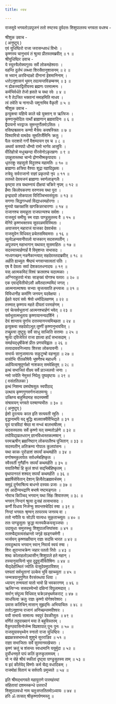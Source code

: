 ```yaml
---
title: ०७४

---
```

राजसूये भगवतोऽग्रपूजनं ततो रुष्टस्य दुर्वदत्तः शिशुपालस्य भगवता वधश्च -  
  
श्रीशुक उवाच -  
( अनुष्टुप् )  
एवं युधिष्ठिरो राजा जरासन्धवधं विभोः ।  
 कृष्णस्य चानुभावं तं श्रुत्वा प्रीतस्तमब्रवीत् ॥ १ ॥  
 श्रीयुधिष्ठिर उवाच -  
ये स्युस्त्रैलोक्यगुरवः सर्वे लोकमहेश्वराः ।  
 वहन्ति दुर्लभं लब्ध्वा शिरसैवानुशासनम् ॥ २ ॥  
 स भवान् अरविन्दाक्षो दीनानां ईशमानिनाम् ।  
 धत्तेऽनुशासनं भूमन् तदत्यन्तविडम्बनम् ॥ ३ ॥  
 न ह्येकस्याद्वितीयस्य ब्रह्मणः परमात्मनः ।  
 कर्मभिर्वर्धते तेजो ह्रसते च यथा रवेः ॥ ४ ॥  
 न वै तेऽजित भक्तानां ममाहमिति माधव ।  
 त्वं तवेति च नानाधीः पशूनामिव वैकृती ॥ ५ ॥  
 श्रीशुक उवाच -  
इत्युक्त्वा यज्ञिये काले वव्रे युक्तान् स ऋत्विजः ।  
 कृष्णानुमोदितः पार्थो ब्राह्मणान् ब्रह्मवादिनः ॥ ६ ॥  
 द्वैपायनो भरद्वाजः सुमन्तुर्गोतमोऽसितः ।  
 वसिष्ठश्च्यवनः कण्वो मैत्रेयः कवषस्त्रितः ॥ ७ ॥  
 विश्वामित्रो वामदेवः सुमतिर्जैमिनिः क्रतुः ।  
 पैलः पराशरो गर्गो वैशम्पायन एव च ॥ ८ ॥  
 अथर्वा कश्यपो धौम्यो रामो भार्गव आसुरिः ।  
 वीतिहोत्रो मधुच्छन्दा वीरसेनोऽकृतव्रणः ॥ ९ ॥  
 उपहूतास्तथा चान्ये द्रोणभीष्मकृपादयः ।  
 धृतराष्ट्रः सहसुतो विदुरश्च महामतिः ॥ १० ॥  
 ब्राह्मणाः क्षत्रिया वैश्याः शूद्रा यज्ञदिदृक्षवः ।  
 तत्रेयुः सर्वराजानो राज्ञां प्रकृतयो नृप ॥ ११ ॥  
 ततस्ते देवयजनं ब्राह्मणाः स्वर्णलाङ्‌गलैः ।  
 कृष्ट्वा तत्र यथाम्नायं दीक्षयां चक्रिरे नृपम् ॥ १२ ॥  
 हैमाः किलोपकरणा वरुणस्य यथा पुरा ।  
 इन्द्रादयो लोकपाला विरिञ्चिभवसंयुताः ॥ १३ ॥  
 सगणाः सिद्धगन्धर्वा विद्याधरमहोरगाः ।  
 मुनयो यक्षरक्षांसि खगकिन्नरचारणाः ॥ १४ ॥  
 राजानश्च समाहूता राजपत्‍न्यश्च सर्वशः ।  
 राजसूयं समीयुः स्म राज्ञः पाण्डुसुतस्य वै ॥ १५ ॥  
 मेनिरे कृष्णभक्तस्य सूपपन्नमविस्मिताः ।  
 अयाजयन् महाराजं याजका देववर्चसः ।  
 राजसूयेन विधिवत् प्रचेतसमिवामराः ॥ १६ ॥  
 सूत्येऽहन्यवनीपालो याजकान् सदसस्पतीन् ।  
 अपूजयन् महाभागान् यथावत् सुसमाहितः ॥ १७ ॥  
 सदस्याग्र्यार्हणार्हं वै विमृशन्तः सभासदः ।  
 नाध्यगच्छन् नन्ननैकान्त्यात् सहदेवस्तदाब्रवीत् ॥ १८ ॥  
 अर्हति ह्यच्युतः श्रैष्ठ्यं भगवान्सात्वतां पतिः ।  
 एष वै देवताः सर्वा देशकालधनादयः ॥ १९ ॥  
 यस् आत्मकमिदं विश्वं क्रतवश्च यदात्मकाः ।  
 अग्निराहुतयो मंत्राः साङ्ख्यं योगश्च यत्परः ॥ २० ॥  
 एक एवाद्‌वितीयोऽसौ अवैतदात्म्यमिदं जगत् ।  
 आत्मनात्माश्रयः सभ्याः सृजत्यवति हन्त्यजः ॥ २१ ॥  
 विविधानीह कर्माणि जनयन् यदवेक्षया ।  
 ईहते यदयं सर्वः श्रेयो धर्मादिलक्षणम् ॥ २२ ॥  
 तस्मात् कृष्णाय महते दीयतां परमार्हणम् ।  
 एवं चेत्सर्वभूतानां आत्मनश्चार्हणं भवेत् ॥ २३ ॥  
 सर्वभूतात्मभूताय कृष्णायानन्यदर्शिने ।  
 देयं शान्ताय पूर्णाय दत्तस्यानन्त्यमिच्छता ॥ २४ ॥  
 इत्युक्त्वा सहदेवोऽभूत् तूष्णीं कृष्णानुभाववित् ।  
 तच्छ्रुत्वा तुष्टुवुः सर्वे साधु साध्विति सत्तमाः ॥ २५ ॥  
 श्रुत्वा द्‌विजेरितं राजा ज्ञात्वा हार्दं सभासदाम् ।  
 समर्हयद्‌धृषीकेशं प्रीतः प्रणयविह्वलः ॥ २६ ॥  
 तत्पादाववनिज्यापः शिरसा लोकपावनीः ।  
 सभार्यः सानुजामात्यः सकुटुम्बो वहन्मुदा ॥ २७ ॥  
 वासोभिः पीतकौषेयैः भूषणैश्च महाधनैः ।  
 अर्हयित्वाश्रुपूर्णाक्षो नाशकत् समवेक्षितुम् ॥ २८ ॥  
 इत्थं सभाजितं वीक्ष्य सर्वे प्राञ्जलयो जनाः ।  
 नमो जयेति नेमुस्तं निपेतुः पुष्पवृष्टयः ॥ २९ ॥  
( वसंततिलका )  
इत्थं निशम्य दमघोषसुतः स्वपीठाद्  
     उत्थाय कृष्णगुणवर्णनजातमन्युः ।  
 उत्क्षिप्य बाहुमिदमाह सदस्यमर्षी  
     संश्रावयन् भगवते परुषाण्यभीतः ॥ ३० ॥  
( अनुष्टुप् )  
ईशो दुरत्ययः काल इति सत्यवती स्रुतिः ।  
 वृद्धानामपि यद् बुद्धिः बालवाक्यैर्विभिद्यते ॥ ३१ ॥  
 यूयं पात्रविदां श्रेष्ठा मा मन्ध्वं बालभाषीतम् ।  
 सदसस्पतयः सर्वे कृष्णो यत् सम्मतोऽर्हणे ॥ ३२ ॥  
 तपोविद्याव्रतधरान् ज्ञानविध्वस्तकल्मषान् ।  
 परमऋषीन् ब्रह्मनिष्ठान् लोकपालैश्च पूजितान् ॥ ३३ ॥  
 सदस्पतीन् अतिक्रम्य गोपालः कुलपांसनः ।  
 यथा काकः पुरोडाशं सपर्यां कथमर्हति ॥ ३४ ॥  
 वर्णाश्रमकुलापेतः सर्वधर्मबहिष्कृतः ।  
 स्वैरवर्ती गुणैर्हीनः सपर्यां कथमर्हति ॥ ३५ ॥  
 ययातिनैषां हि कुलं शप्तं सद्‌भिर्बहिष्कृतम् ।  
 वृथापानरतं शश्वत् सपर्यां कथमर्हति ॥ ३६ ॥  
 ब्रह्मर्षिसेवितान् देशान् हित्वैतेऽब्रह्मवर्चसम् ।  
 समुद्रं दुर्गमाश्रित्य बाधन्ते दस्यवः प्रजाः ॥ ३७ ॥  
 एवं आदीन्यभद्राणि बभाषे नष्टमङ्‌गलः ।  
 नोवाच किञ्चिद् भगवान् यथा सिंहः शिवारुतम् ॥ ३८ ॥  
 भगवन् निन्दनं श्रुत्वा दुःसहं तत्सभासदः ।  
 कर्णौ पिधाय निर्जग्मुः शपन्तश्चेदिपं रुषा ॥ ३९ ॥  
 निन्दां भगवतः श्रृण्वन् तत्परस्य जनस्य वा ।  
 ततो नापैति यः सोऽपि यात्यधः सुकृताच्च्युतः ॥ ४० ॥  
 ततः पाण्डुसुताः क्रुद्धा मत्स्यकैकयसृञ्जयाः ।  
 उदायुधाः समुत्तस्थुः शिशुपालजिघांसवः ॥ ४१ ॥  
 ततश्चैद्यस्त्वसंभ्रान्तो जगृहे खड्गचर्मणी ।  
 भर्त्सयन् कृष्णपक्षीयान् राज्ञः सदसि भारत ॥ ४२ ॥  
 तावदुत्थाय भगवान् स्वान् निवार्य स्वयं रुषा ।  
 शिरः क्षुरान्तचक्रेण जहार पततो रिपोः ॥ ४३ ॥  
 शब्दः कोलाहलोऽथासीन् शिशुपाले हते महान् ।  
 तस्यानुयायिनो भूपा दुद्रुवुर्जीवितैषिणः ॥ ४४ ॥  
 चैद्यदेहोत्थितं ज्योतिः वासुदेवमुपाविशत् ।  
 पश्यतां सर्वभूतानां उल्केव भुवि खाच्च्युता ॥ ४५ ॥  
 जन्मत्रयानुगुणित वैरसंरब्धया धिया ।  
 ध्यायन् तन्मयतां यातो भावो हि भवकारणम् ॥ ४६ ॥  
 ऋत्विग्भ्यः ससदस्येभ्यो दक्षिनां विपुलामदात् ।  
 सर्वान् संपूज्य विधिवत् चक्रेऽवभृथमेकराट् ॥ ४७ ॥  
 साधयित्वा क्रतुः राज्ञः कृष्णो योगेश्वरेश्वरः ।  
 उवास कतिचिन् मासान् सुहृद्‌भिः अभियाचितः ॥ ४८ ॥  
 ततोऽनुज्ञाप्य राजानं अनिच्छन्तमपीश्वरः ।  
 ययौ सभार्यः सामात्यः स्वपुरं देवकीसुतः ॥ ४९ ॥  
 वर्णितं तदुपाख्यानं मया ते बहुविस्तरम् ।  
 वैकुण्ठवासिनोर्जन्म विप्रशापात् पुनः पुनः ॥ ५० ॥  
 राजसूयावभृथ्येन स्नातो राजा युधिष्ठिरः ।  
 ब्रह्मक्षत्रसभामध्ये शुशुभे सुरराडिव ॥ ५१ ॥  
 राज्ञा सभाजिताः सर्वे सुरमानवखेचराः ।  
 कृष्णं क्रतुं च शंसन्तः स्वधामानि ययुर्मुदा ॥ ५२ ॥  
 दुर्योधनमृते पापं कलिं कुरुकुलामयम् ।  
 यो न सेहे श्रीयं स्फीतां दृष्ट्वा पाण्डुसुतस्य ताम् ॥ ५३ ॥  
 य इदं कीर्तयेद् विष्णोः कर्म चैद्य वधादिकम् ।  
 राजमोक्षं वितानं च सर्वपापैः प्रमुच्यते ॥ ५४ ॥  
  
  
इति श्रीमद्‍भागवते महापुराणे पारमहंस्यां  
संहितायां दशमस्कन्धे उत्तरार्धे  
 शिशुपालवधो नाम चतुःसप्ततितमोऽध्यायः ॥ ७४ ॥  
 हरिः ॐ तत्सत् श्रीकृष्णार्पणमस्तु ॥